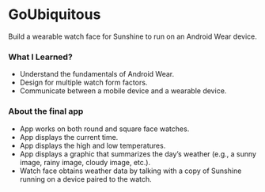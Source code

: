# GoUbiquitous
Build a wearable watch face for Sunshine to run on an Android Wear device.

### What I Learned?
- Understand the fundamentals of Android Wear.
- Design for multiple watch form factors.
- Communicate between a mobile device and a wearable device.

### About the final app

- App works on both round and square face watches.
- App displays the current time.
- App displays the high and low temperatures.
- App displays a graphic that summarizes the day’s weather (e.g., a sunny image, rainy image, cloudy image, etc.).
- Watch face obtains weather data by talking with a copy of Sunshine running on a device paired to the watch.
